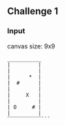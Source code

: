 ## Challenge 1
### Input
canvas size: 9x9
```ascii
___________
|         |
|         |
|      *  |
|  #      |
|         |
|     X   |
|         |
| O     # |
|         |
‾‾‾‾‾‾‾‾‾‾‾```

